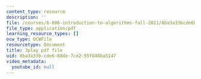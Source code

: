 ```yaml
---
content_type: resource
description: ''
file: /courses/6-006-introduction-to-algorithms-fall-2011/8ba3a33bcde688de7ce255f848ba5147_Zc54gFhdpLA.pdf
file_type: application/pdf
learning_resource_types: []
ocw_type: OCWFile
resourcetype: Document
title: 3play pdf file
uid: 8ba3a33b-cde6-88de-7ce2-55f848ba5147
video_metadata:
  youtube_id: null
---
```

